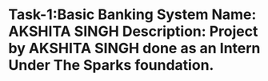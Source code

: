 # Task-1:Basic Banking System Name: AKSHITA SINGH Description: Project by AKSHITA SINGH done as an Intern Under The Sparks foundation.
